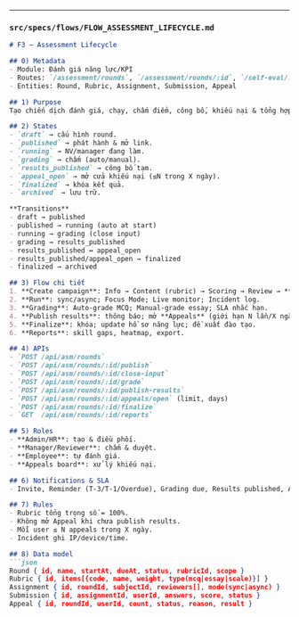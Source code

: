 
---

### `src/specs/flows/FLOW_ASSESSMENT_LIFECYCLE.md`
```md
# F3 — Assessment Lifecycle

## 0) Metadata
- Module: Đánh giá năng lực/KPI
- Routes: `/assessment/rounds`, `/assessment/rounds/:id`, `/self-eval/:token`
- Entities: Round, Rubric, Assignment, Submission, Appeal

## 1) Purpose
Tạo chiến dịch đánh giá, chạy, chấm điểm, công bố, khiếu nại & tổng hợp.

## 2) States
- `draft` → cấu hình round.
- `published` → phát hành & mở link.
- `running` → NV/manager đang làm.
- `grading` → chấm (auto/manual).
- `results_published` → công bố tạm.
- `appeal_open` → mở cửa khiếu nại (≤N trong X ngày).
- `finalized` → khóa kết quả.
- `archived` → lưu trữ.

**Transitions**
- draft → published
- published → running (auto at start)
- running → grading (close input)
- grading → results_published
- results_published ↔ appeal_open
- results_published/appeal_open → finalized
- finalized → archived

## 3) Flow chi tiết
1. **Create campaign**: Info → Content (rubric) → Scoring → Review → **Publish**.
2. **Run**: sync/async; Focus Mode; Live monitor; Incident log.
3. **Grading**: Auto-grade MCQ; Manual-grade essay; SLA nhắc hạn.
4. **Publish results**: thông báo; mở **Appeals** (giới hạn N lần/X ngày).
5. **Finalize**: khóa; update hồ sơ năng lực; đề xuất đào tạo.
6. **Reports**: skill gaps, heatmap, export.

## 4) APIs
- `POST /api/asm/rounds`
- `POST /api/asm/rounds/:id/publish`
- `POST /api/asm/rounds/:id/close-input`
- `POST /api/asm/rounds/:id/grade`
- `POST /api/asm/rounds/:id/publish-results`
- `POST /api/asm/rounds/:id/appeals/open` (limit, days)
- `POST /api/asm/rounds/:id/finalize`
- `GET  /api/asm/rounds/:id/reports`

## 5) Roles
- **Admin/HR**: tạo & điều phối.
- **Manager/Reviewer**: chấm & duyệt.
- **Employee**: tự đánh giá.
- **Appeals board**: xử lý khiếu nại.

## 6) Notifications & SLA
- Invite, Reminder (T-3/T-1/Overdue), Grading due, Results published, Appeal open/close.

## 7) Rules
- Rubric tổng trọng số = 100%.
- Không mở Appeal khi chưa publish results.
- Mỗi user ≤ N appeals trong X ngày.
- Incident ghi IP/device/time.

## 8) Data model
```json
Round { id, name, startAt, dueAt, status, rubricId, scope }
Rubric { id, items[{code, name, weight, type(mcq|essay|scale)}] }
Assignment { id, roundId, subjectId, reviewers[], mode(sync|async) }
Submission { id, assignmentId, userId, answers, score, status }
Appeal { id, roundId, userId, count, status, reason, result }
